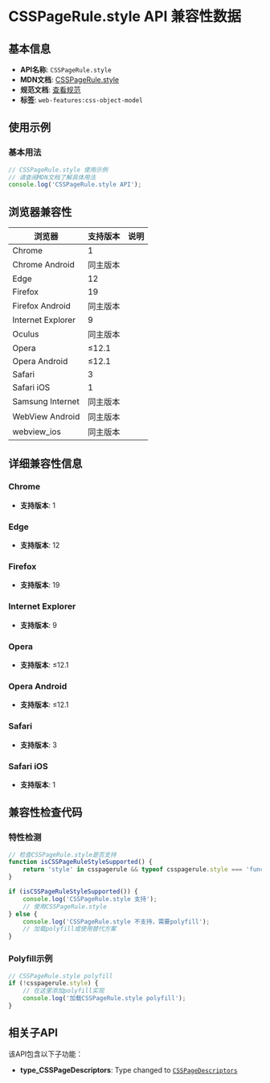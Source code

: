 # CSSPageRule.style API 兼容性数据

## 基本信息

- **API名称**: `CSSPageRule.style`
- **MDN文档**: [CSSPageRule.style](https://developer.mozilla.org/docs/Web/API/CSSPageRule/style)
- **规范文档**: [查看规范](https://drafts.csswg.org/cssom/#dom-csspagerule-style)
- **标签**: `web-features:css-object-model`

## 使用示例

### 基本用法

```javascript
// CSSPageRule.style 使用示例
// 请查阅MDN文档了解具体用法
console.log('CSSPageRule.style API');
```

## 浏览器兼容性

| 浏览器 | 支持版本 | 说明 |
|--------|----------|------|
| Chrome | 1 |  |
| Chrome Android | 同主版本 |  |
| Edge | 12 |  |
| Firefox | 19 |  |
| Firefox Android | 同主版本 |  |
| Internet Explorer | 9 |  |
| Oculus | 同主版本 |  |
| Opera | ≤12.1 |  |
| Opera Android | ≤12.1 |  |
| Safari | 3 |  |
| Safari iOS | 1 |  |
| Samsung Internet | 同主版本 |  |
| WebView Android | 同主版本 |  |
| webview_ios | 同主版本 |  |

## 详细兼容性信息

### Chrome

- **支持版本**: 1

### Edge

- **支持版本**: 12

### Firefox

- **支持版本**: 19

### Internet Explorer

- **支持版本**: 9

### Opera

- **支持版本**: ≤12.1

### Opera Android

- **支持版本**: ≤12.1

### Safari

- **支持版本**: 3

### Safari iOS

- **支持版本**: 1

## 兼容性检查代码

### 特性检测

```javascript
// 检查CSSPageRule.style是否支持
function isCSSPageRuleStyleSupported() {
    return 'style' in csspagerule && typeof csspagerule.style === 'function';
}

if (isCSSPageRuleStyleSupported()) {
    console.log('CSSPageRule.style 支持');
    // 使用CSSPageRule.style
} else {
    console.log('CSSPageRule.style 不支持，需要polyfill');
    // 加载polyfill或使用替代方案
}
```

### Polyfill示例

```javascript
// CSSPageRule.style polyfill
if (!csspagerule.style) {
    // 在这里添加polyfill实现
    console.log('加载CSSPageRule.style polyfill');
}
```

## 相关子API

该API包含以下子功能：

- **type_CSSPageDescriptors**: Type changed to [`CSSPageDescriptors`](https://developer.mozilla.org/docs/Web/API/CSSPageDescriptors)

